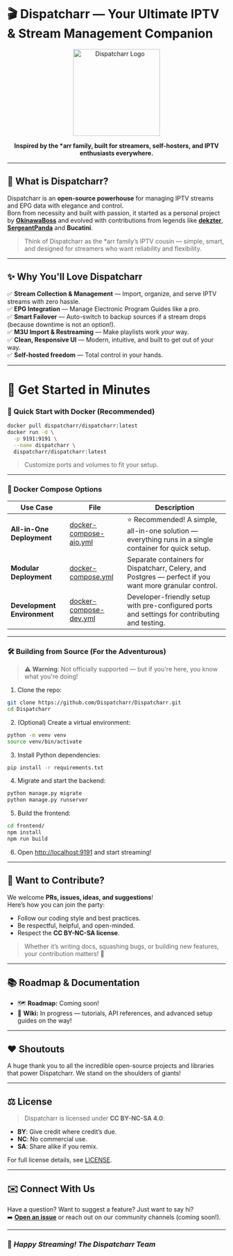 # 🎬 Dispatcharr — Your Ultimate IPTV & Stream Management Companion

<p align="center">
  <img src="https://raw.githubusercontent.com/Dispatcharr/Dispatcharr/refs/heads/main/frontend/src/images/logo.png" height="200" alt="Dispatcharr Logo" />
</p>

<p align="center"><strong>Inspired by the *arr family, built for streamers, self-hosters, and IPTV enthusiasts everywhere.</strong></p>

---

## 📖 What is Dispatcharr?

Dispatcharr is an **open-source powerhouse** for managing IPTV streams and EPG data with elegance and control.  
Born from necessity and built with passion, it started as a personal project by [**OkinawaBoss**](https://github.com/OkinawaBoss) and evolved with contributions from legends like [**dekzter**](https://github.com/dekzter), [**SergeantPanda**](https://github.com/SergeantPanda) and **Bucatini**.  

> Think of Dispatcharr as the *arr family’s IPTV cousin — simple, smart, and designed for streamers who want reliability and flexibility.

---

## ✨ Why You'll Love Dispatcharr  

✅ **Stream Collection & Management** — Import, organize, and serve IPTV streams with zero hassle.  
✅ **EPG Integration** — Manage Electronic Program Guides like a pro.  
✅ **Smart Failover** — Auto-switch to backup sources if a stream drops (because downtime is not an option!).  
✅ **M3U Import & Restreaming** — Make playlists work *your* way.  
✅ **Clean, Responsive UI** — Modern, intuitive, and built to get out of your way.  
✅ **Self-hosted freedom** — Total control in your hands.  

---

# 🚀 Get Started in Minutes  

### 🐳 Quick Start with Docker (Recommended)

```bash
docker pull dispatcharr/dispatcharr:latest
docker run -d \
  -p 9191:9191 \
  --name dispatcharr \
  dispatcharr/dispatcharr:latest
```
> Customize ports and volumes to fit your setup.  

---

### 🐳 Docker Compose Options  

| Use Case                | File                                                       | Description |
|-------------------------|------------------------------------------------------------|-------------|
| **All-in-One Deployment**   | [docker-compose-aio.yml](docker/docker-compose-aio.yml)    | ⭐ Recommended! A simple, all-in-one solution — everything runs in a single container for quick setup. |
| **Modular Deployment**       | [docker-compose.yml](docker/docker-compose.yml)            | Separate containers for Dispatcharr, Celery, and Postgres — perfect if you want more granular control. |
| **Development Environment** | [docker-compose-dev.yml](docker/docker-compose-dev.yml)    | Developer-friendly setup with pre-configured ports and settings for contributing and testing. |

---

### 🛠️ Building from Source (For the Adventurous)  

> ⚠️ **Warning**: Not officially supported — but if you're here, you know what you're doing!  

1. Clone the repo:
```bash
git clone https://github.com/Dispatcharr/Dispatcharr.git
cd Dispatcharr
```
2. (Optional) Create a virtual environment:
```bash
python -m venv venv
source venv/bin/activate
```
3. Install Python dependencies:
```bash
pip install -r requirements.txt
```
4. Migrate and start the backend:
```bash
python manage.py migrate
python manage.py runserver
```
5. Build the frontend:
```bash
cd frontend/
npm install
npm run build
```
6. Open [http://localhost:9191](http://localhost:9191) and start streaming!

---

## 🤝 Want to Contribute?  

We welcome **PRs, issues, ideas, and suggestions**!  
Here’s how you can join the party:  

- Follow our coding style and best practices.  
- Be respectful, helpful, and open-minded.  
- Respect the **CC BY-NC-SA license**.  

> Whether it’s writing docs, squashing bugs, or building new features, your contribution matters! 🙌  

---

## 📚 Roadmap & Documentation  

- 🗺️ **Roadmap:** Coming soon!  
- 📖 **Wiki:** In progress — tutorials, API references, and advanced setup guides on the way!  

---

## ❤️ Shoutouts  

A huge thank you to all the incredible open-source projects and libraries that power Dispatcharr. We stand on the shoulders of giants!  

---

## ⚖️ License  

> Dispatcharr is licensed under **CC BY-NC-SA 4.0**:  

- **BY**: Give credit where credit’s due.  
- **NC**: No commercial use.  
- **SA**: Share alike if you remix.  

For full license details, see [LICENSE](https://creativecommons.org/licenses/by-nc-sa/4.0/).  

---

## ✉️ Connect With Us  

Have a question? Want to suggest a feature? Just want to say hi?  
➡️ **[Open an issue](https://github.com/Dispatcharr/Dispatcharr/issues)** or reach out on our community channels (coming soon!).  

---

### 🚀 *Happy Streaming! The Dispatcharr Team*